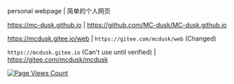 personal webpage | 简单的个人网页

https://mc-dusk.github.io | https://github.com/MC-dusk/MC-dusk.github.io

https://mcdusk.gitee.io/web | `https://gitee.com/mcdusk/web` (Changed)

`https://mcdusk.gitee.io` (Can't use until verified) | https://gitee.com/mcdusk/mcdusk

[![Page Views Count](https://badges.toozhao.com/badges/01G6ZJY3322Y59H9X1J3XHN2M5/green.svg)](https://badges.toozhao.com/stats/01G6ZJY3322Y59H9X1J3XHN2M5 "Get your own page views count badge on badges.toozhao.com")
